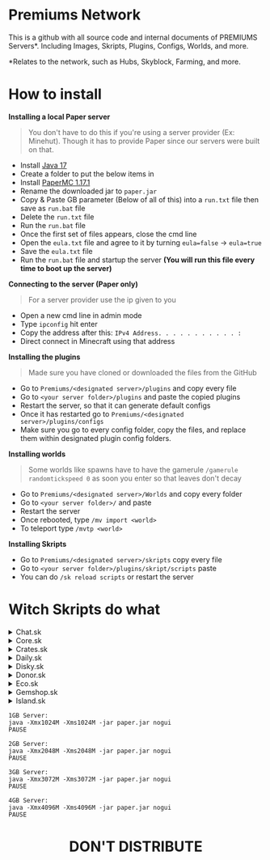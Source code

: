 # Premiums Network
This is a github with all source code and internal documents of PREMIUMS Servers*. Including Images, Skripts, Plugins, Configs, Worlds, and more. 

*Relates to the network, such as Hubs, Skyblock, Farming, and more. 

# How to install
**Installing a local Paper server**
> You don't have to do this if you're using a server provider (Ex: Minehut). Though it has to provide Paper since our servers were built on that. 
- Install [Java 17](https://www.oracle.com/java/technologies/downloads/#java17)
- Create a folder to put the below items in
- Install [PaperMC 1.17.1](https://papermc.io/legacy)
- Rename the downloaded jar to `paper.jar`
- Copy & Paste GB parameter (Below of all of this) into a `run.txt` file then save as `run.bat` file
- Delete the `run.txt` file
- Run the `run.bat` file
- Once the first set of files appears, close the cmd line
- Open the `eula.txt` file and agree to it by turning `eula=false` -> `eula=true`
- Save the `eula.txt` file
- Run the `run.bat` file and startup the server **(You will run this file every time to boot up the server)**

**Connecting to the server (Paper only)**
> For a server provider use the ip given to you
- Open a new cmd line in admin mode
- Type `ipconfig` hit enter
- Copy the address after this: `IPv4 Address. . . . . . . . . . . :`
- Direct connect in Minecraft using that address

**Installing the plugins**
> Made sure you have cloned or downloaded the files from the GitHub
- Go to `Premiums/<designated server>/plugins` and copy every file
- Go to `<your server folder>/plugins` and paste the copied plugins
- Restart the server, so that it can generate default configs
- Once it has restarted go to `Premiums/<designated server>/plugins/configs`
- Make sure you go to every config folder, copy the files, and replace them within designated plugin config folders.

**Installing worlds**
> Some worlds like spawns have to have the gamerule `/gamerule randomtickspeed 0` as soon you enter so that leaves don't decay
- Go to `Premiums/<designated server>/Worlds` and copy every folder
- Go to `<your server folder>/` and paste
- Restart the server
- Once rebooted, type `/mv import <world>`
- To teleport type `/mvtp <world>`

**Installing Skripts** 
- Go to `Premiums/<designated server>/skripts` copy every file
- Go to `<your server folder>/plugins/skript/scripts` paste
- You can do `/sk reload scripts` or restart the server

# Witch Skripts do what

<details>
    <summary>Chat.sk</summary>
    Formats the chat to include: Ranks, Item formatting ([item]), Player Statics, Pinging, and Message Blocking (Includes set words + Preventing muted players from messaging) 
</details>
<details>
    <summary>Core.sk</summary>
    Handles first joins, joins/quits, bossbars, and basic commands such as: `/spawn`, `/tp`, and `/clearlag`
</details>
<details>
    <summary>Crates.sk</summary>
    Contains the necessary events and commands to make crates at spawn work. 
</details>
<details>
    <summary>Daily.sk</summary>
    A daily reward system for logging on. Uses our DiSky "API" to make sure the player is linked via Discord, and makes sure to give them rewards. 
</details>
<details>
    <summary>Disky.sk</summary>
    ```
    You do need to make a bot if not already, and put the API key in from discord development panel
    ```
    This is our Disky "API". It hosts our bots and connects them to the server. It keeps tracking of linked players, and regular players. It fetches data from Minecraft and presents them on Discord with embeds and or text via commands. There are various commands and discord commands such as: `/link`, `/unlink`, `.link`, `!health`, `!reactions`, `!rules`, `!purge`, `.suggestion`, `.istop`, and `.baltop. *(Note: `!` is an admin command, and `.` is a global command, anyone can use it)*.
</details>
<details>
    <summary>Donor.sk</summary>
    Keeps track of donations from Tebex. It hosts an updating npc with the recent donor at spawn. Though we don't use this often. 
</details>
<details>
    <summary>Eco.sk</summary>
    Hosts most of our economy commands, balance leaderboards, and use of banknotes. Players can also withdraw their money into banknotes, and admins can handel any players balance or gems. 
</details>
<details>
    <summary>Gemshop.sk</summary>
    A GUI shop that allows players to buy various items with their gems. 
</details>
<details>
    <summary>Island.sk</summary>
    ```
    This skript needs a target world, to create this world do `/mv create ul_islands normal -g 
    VoidGenerator:PLAINS -t FLAT`
    ```
    This behemoth skript handles ALL island generations, island setups, island co-ops, island chatting, island bounds, island homes, island values, island resetting, island visiting/island control, island upgrades, island leaderboard data, and placement of island value blocks. 
</details>

```
1GB Server:
java -Xmx1024M -Xms1024M -jar paper.jar nogui
PAUSE

2GB Server:
java -Xmx2048M -Xms2048M -jar paper.jar nogui
PAUSE

3GB Server:
java -Xmx3072M -Xms3072M -jar paper.jar nogui
PAUSE

4GB Server:
java -Xmx4096M -Xms4096M -jar paper.jar nogui
PAUSE
```

<h1 align="center">DON'T DISTRIBUTE</h1> 
